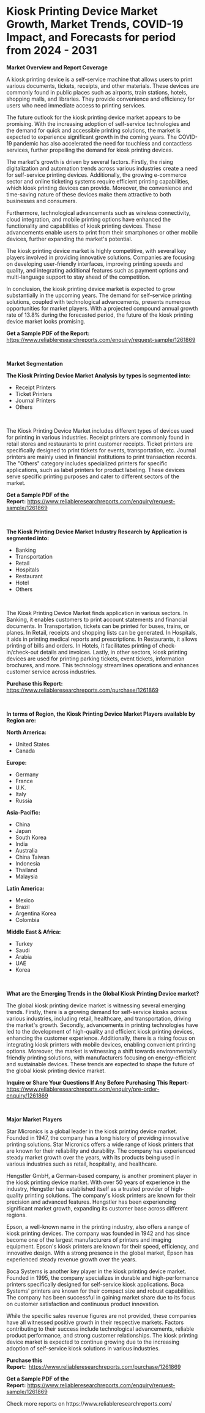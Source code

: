 <p><h1>Kiosk Printing Device Market Growth, Market Trends, COVID-19 Impact, and Forecasts for period from 2024 - 2031</h1></p><p><strong>Market Overview and Report Coverage</strong></p>
<p><p>A kiosk printing device is a self-service machine that allows users to print various documents, tickets, receipts, and other materials. These devices are commonly found in public places such as airports, train stations, hotels, shopping malls, and libraries. They provide convenience and efficiency for users who need immediate access to printing services.</p><p>The future outlook for the kiosk printing device market appears to be promising. With the increasing adoption of self-service technologies and the demand for quick and accessible printing solutions, the market is expected to experience significant growth in the coming years. The COVID-19 pandemic has also accelerated the need for touchless and contactless services, further propelling the demand for kiosk printing devices.</p><p>The market's growth is driven by several factors. Firstly, the rising digitalization and automation trends across various industries create a need for self-service printing devices. Additionally, the growing e-commerce sector and online ticketing systems require efficient printing capabilities, which kiosk printing devices can provide. Moreover, the convenience and time-saving nature of these devices make them attractive to both businesses and consumers.</p><p>Furthermore, technological advancements such as wireless connectivity, cloud integration, and mobile printing options have enhanced the functionality and capabilities of kiosk printing devices. These advancements enable users to print from their smartphones or other mobile devices, further expanding the market's potential.</p><p>The kiosk printing device market is highly competitive, with several key players involved in providing innovative solutions. Companies are focusing on developing user-friendly interfaces, improving printing speeds and quality, and integrating additional features such as payment options and multi-language support to stay ahead of the competition.</p><p>In conclusion, the kiosk printing device market is expected to grow substantially in the upcoming years. The demand for self-service printing solutions, coupled with technological advancements, presents numerous opportunities for market players. With a projected compound annual growth rate of 13.8% during the forecasted period, the future of the kiosk printing device market looks promising.</p></p>
<p><strong>Get a Sample PDF of the Report:</strong> <a href="https://www.reliableresearchreports.com/enquiry/request-sample/1261869">https://www.reliableresearchreports.com/enquiry/request-sample/1261869</a></p>
<p>&nbsp;</p>
<p><strong>Market Segmentation</strong></p>
<p><strong>The Kiosk Printing Device Market Analysis by types is segmented into:</strong></p>
<p><ul><li>Receipt Printers</li><li>Ticket Printers</li><li>Journal Printers</li><li>Others</li></ul></p>
<p>&nbsp;</p>
<p><p>The Kiosk Printing Device Market includes different types of devices used for printing in various industries. Receipt printers are commonly found in retail stores and restaurants to print customer receipts. Ticket printers are specifically designed to print tickets for events, transportation, etc. Journal printers are mainly used in financial institutions to print transaction records. The "Others" category includes specialized printers for specific applications, such as label printers for product labeling. These devices serve specific printing purposes and cater to different sectors of the market.</p></p>
<p><strong>Get a Sample PDF of the Report:</strong>&nbsp;<a href="https://www.reliableresearchreports.com/enquiry/request-sample/1261869">https://www.reliableresearchreports.com/enquiry/request-sample/1261869</a></p>
<p>&nbsp;</p>
<p><strong>The Kiosk Printing Device Market Industry Research by Application is segmented into:</strong></p>
<p><ul><li>Banking</li><li>Transportation</li><li>Retail</li><li>Hospitals</li><li>Restaurant</li><li>Hotel</li><li>Others</li></ul></p>
<p>&nbsp;</p>
<p><p>The Kiosk Printing Device Market finds application in various sectors. In Banking, it enables customers to print account statements and financial documents. In Transportation, tickets can be printed for buses, trains, or planes. In Retail, receipts and shopping lists can be generated. In Hospitals, it aids in printing medical reports and prescriptions. In Restaurants, it allows printing of bills and orders. In Hotels, it facilitates printing of check-in/check-out details and invoices. Lastly, in other sectors, kiosk printing devices are used for printing parking tickets, event tickets, information brochures, and more. This technology streamlines operations and enhances customer service across industries.</p></p>
<p><strong>Purchase this Report:</strong>&nbsp; <a href="https://www.reliableresearchreports.com/purchase/1261869">https://www.reliableresearchreports.com/purchase/1261869</a></p>
<p>&nbsp;</p>
<p><strong>In terms of Region, the Kiosk Printing Device Market Players available by Region are:</strong></p>
<p>
    <p> <strong> North America: </strong>
        <ul>
            <li>United States</li>
            <li>Canada</li>
        </ul>
        </p> 
    <p> <strong> Europe: </strong>
        <ul>
            <li>Germany</li>
            <li>France</li>
            <li>U.K.</li>
            <li>Italy</li>
            <li>Russia</li>
        </ul>
        </p> 
    <p> <strong> Asia-Pacific: </strong>
        <ul>
            <li>China</li>
            <li>Japan</li>
            <li>South Korea</li>
            <li>India</li>
            <li>Australia</li>
            <li>China Taiwan</li>
            <li>Indonesia</li>
            <li>Thailand</li>
            <li>Malaysia</li>
        </ul>
        </p> 
    <p> <strong> Latin America: </strong>
        <ul>
            <li>Mexico</li>
            <li>Brazil</li>
            <li>Argentina Korea</li>
            <li>Colombia</li>
        </ul>
        </p> 
    <p> <strong> Middle East & Africa: </strong>
        <ul>
            <li>Turkey</li>
            <li>Saudi</li>
            <li>Arabia</li>
            <li>UAE</li>
            <li>Korea</li>
        </ul>
    </p>
    </p>
<p>&nbsp;</p>
<p><strong>What are the Emerging Trends in the Global Kiosk Printing Device market?</strong></p>
<p><p>The global kiosk printing device market is witnessing several emerging trends. Firstly, there is a growing demand for self-service kiosks across various industries, including retail, healthcare, and transportation, driving the market's growth. Secondly, advancements in printing technologies have led to the development of high-quality and efficient kiosk printing devices, enhancing the customer experience. Additionally, there is a rising focus on integrating kiosk printers with mobile devices, enabling convenient printing options. Moreover, the market is witnessing a shift towards environmentally friendly printing solutions, with manufacturers focusing on energy-efficient and sustainable devices. These trends are expected to shape the future of the global kiosk printing device market.</p></p>
<p><strong>Inquire or Share Your Questions If Any Before Purchasing This Report</strong>- <a href="https://www.reliableresearchreports.com/enquiry/pre-order-enquiry/1261869">https://www.reliableresearchreports.com/enquiry/pre-order-enquiry/1261869</a></p>
<p>&nbsp;</p>
<p><strong>Major Market Players</strong></p>
<p><p>Star Micronics is a global leader in the kiosk printing device market. Founded in 1947, the company has a long history of providing innovative printing solutions. Star Micronics offers a wide range of kiosk printers that are known for their reliability and durability. The company has experienced steady market growth over the years, with its products being used in various industries such as retail, hospitality, and healthcare.</p><p>Hengstler GmbH, a German-based company, is another prominent player in the kiosk printing device market. With over 50 years of experience in the industry, Hengstler has established itself as a trusted provider of high-quality printing solutions. The company's kiosk printers are known for their precision and advanced features. Hengstler has been experiencing significant market growth, expanding its customer base across different regions.</p><p>Epson, a well-known name in the printing industry, also offers a range of kiosk printing devices. The company was founded in 1942 and has since become one of the largest manufacturers of printers and imaging equipment. Epson's kiosk printers are known for their speed, efficiency, and innovative design. With a strong presence in the global market, Epson has experienced steady revenue growth over the years.</p><p>Boca Systems is another key player in the kiosk printing device market. Founded in 1995, the company specializes in durable and high-performance printers specifically designed for self-service kiosk applications. Boca Systems' printers are known for their compact size and robust capabilities. The company has been successful in gaining market share due to its focus on customer satisfaction and continuous product innovation.</p><p>While the specific sales revenue figures are not provided, these companies have all witnessed positive growth in their respective markets. Factors contributing to their success include technological advancements, reliable product performance, and strong customer relationships. The kiosk printing device market is expected to continue growing due to the increasing adoption of self-service kiosk solutions in various industries.</p></p>
<p><strong>Purchase this Report:</strong>&nbsp;&nbsp;<a href="https://www.reliableresearchreports.com/purchase/1261869">https://www.reliableresearchreports.com/purchase/1261869</a></p>
<p></p>
<p><strong>Get a Sample PDF of the Report:</strong>&nbsp;<a href="https://www.reliableresearchreports.com/enquiry/request-sample/1261869">https://www.reliableresearchreports.com/enquiry/request-sample/1261869</a></p>
<p>Check more reports on https://www.reliableresearchreports.com/</p>